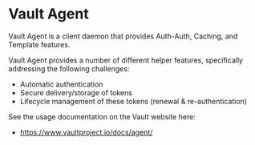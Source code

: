# Vault Agent

Vault Agent is a client daemon that provides Auth-Auth, Caching, and Template
features. 

Vault Agent provides a number of different helper features, specifically
addressing the following challenges:

- Automatic authentication
- Secure delivery/storage of tokens
- Lifecycle management of these tokens (renewal & re-authentication)

See the usage documentation on the Vault website here:

- https://www.vaultproject.io/docs/agent/
